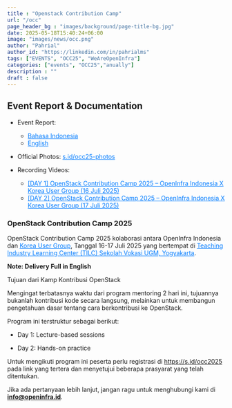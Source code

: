 ```yaml
---
title : "Openstack Contribution Camp"
url: "/occ"
page_header_bg : "images/background/page-title-bg.jpg"
date: 2025-05-18T15:40:24+06:00
image: "images/news/occ.png"
author: "Pahrial"
author_id: "https://linkedin.com/in/pahrialms"
tags: ["EVENTS", "OCC25", "WeAreOpenInfra"]
categories: ["events", "OCC25","anually"]
description : ""
draft : false
---
```

## Event Report & Documentation
- Event Report:
   - <a href="http://2025.openinfra.id/files/[ID]_Catatan_Kegiatan-OpenStack_Contribution_Camp_2025.pdf" style="color: #007BFF;">Bahasa Indonesia</a>
   - <a href="http://2025.openinfra.id/files/[EN]_Event_Report-OpenStack_Contribution_Camp_2025.pdf" style="color: #007BFF;">English</a>

- Official Photos: <a href="https://s.id/occ25-photos" style="color: #007BFF;">s.id/occ25-photos</a>

- Recording Videos:
  - <a href="https://youtu.be/1vF1IqJulAc" style="color: #007BFF;">[DAY 1] OpenStack Contribution Camp 2025 – OpenInfra Indonesia X Korea User Group (16 Juli 2025)</a>
  - <a href="https://youtu.be/2zLkjzKXHO0" style="color: #007BFF;">[DAY 2] OpenStack Contribution Camp 2025 – OpenInfra Indonesia X Korea User Group (17 Juli 2025)</a>

### OpenStack Contribution Camp 2025
OpenStack Contribution Camp 2025 kolaborasi antara OpenInfra Indonesia dan <a href="https://openinfra-kr.org/" style="color: #007BFF;">Korea User Group</a>, Tanggal 16-17 Juli 2025 yang bertempat di <a href="https://maps.app.goo.gl/s1FmrFBvEwKpaiPR7" style="color: #007BFF;">Teaching Industry Learning Center (TILC) Sekolah Vokasi UGM, Yogyakarta</a>.

**Note: Delivery Full in English**

Tujuan dari Kamp Kontribusi OpenStack

Mengingat terbatasnya waktu dari program mentoring 2 hari ini, tujuannya bukanlah kontribusi kode secara langsung, melainkan untuk membangun pengetahuan dasar tentang cara berkontribusi ke OpenStack.

Program ini terstruktur sebagai berikut:

- Day 1: Lecture-based sessions

- Day 2: Hands-on practice

Untuk mengikuti program ini peserta perlu registrasi di <a href="https://s.id/occ2025" class="link-blue">https://s.id/occ2025</a> pada link yang tertera dan menyetujui beberapa prasyarat yang telah ditentukan.

Jika ada pertanyaan lebih lanjut, jangan ragu untuk menghubungi kami di **info@openinfra.id**.

